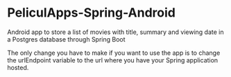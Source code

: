 # PeliculApps-Spring-Android
Android app to store a list of movies with title, summary and viewing date in a Postgres database through Spring Boot

The only change you have to make if you want to use the app is to change the urlEndpoint variable to the url where you have your Spring application hosted.
